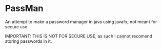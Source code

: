# PassMan
An attempt to make a password manager in java using javafx, not meant for secure use.

IMPORTANT: THIS IS NOT FOR SECURE USE, as such I cannot recomend storing passwords in it.
